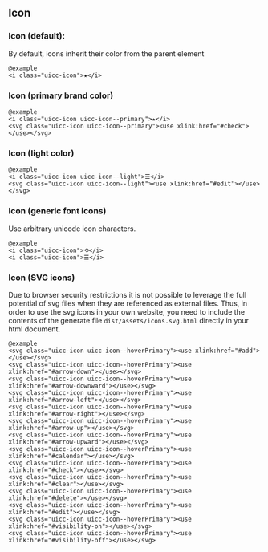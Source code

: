 ## Icon

### Icon (default):

By default, icons inherit their color from the parent element 

    @example
    <i class="uicc-icon">★</i>

### Icon (primary brand color)
  
    @example
    <i class="uicc-icon uicc-icon--primary">★</i>
    <svg class="uicc-icon uicc-icon--primary"><use xlink:href="#check"></use></svg>

### Icon (light color)
  
    @example
    <i class="uicc-icon uicc-icon--light">☰</i>
    <svg class="uicc-icon uicc-icon--light"><use xlink:href="#edit"></use></svg>

### Icon (generic font icons)

Use arbitrary unicode icon characters.

    @example
    <i class="uicc-icon">⟲</i>
    <i class="uicc-icon">☰</i>

### Icon (SVG icons)

Due to browser security restrictions it is not possible to leverage the full potential of svg files when they are referenced as external files. Thus, in order to use the svg icons in your own website, you need to include the contents of the generate file `dist/assets/icons.svg.html` directly in your html document.

    @example
    <svg class="uicc-icon uicc-icon--hoverPrimary"><use xlink:href="#add"></use></svg>
    <svg class="uicc-icon uicc-icon--hoverPrimary"><use xlink:href="#arrow-down"></use></svg>
    <svg class="uicc-icon uicc-icon--hoverPrimary"><use xlink:href="#arrow-downward"></use></svg>
    <svg class="uicc-icon uicc-icon--hoverPrimary"><use xlink:href="#arrow-left"></use></svg>
    <svg class="uicc-icon uicc-icon--hoverPrimary"><use xlink:href="#arrow-right"></use></svg>
    <svg class="uicc-icon uicc-icon--hoverPrimary"><use xlink:href="#arrow-up"></use></svg>
    <svg class="uicc-icon uicc-icon--hoverPrimary"><use xlink:href="#arrow-upward"></use></svg>
    <svg class="uicc-icon uicc-icon--hoverPrimary"><use xlink:href="#calendar"></use></svg>
    <svg class="uicc-icon uicc-icon--hoverPrimary"><use xlink:href="#check"></use></svg>
    <svg class="uicc-icon uicc-icon--hoverPrimary"><use xlink:href="#clear"></use></svg>
    <svg class="uicc-icon uicc-icon--hoverPrimary"><use xlink:href="#delete"></use></svg>
    <svg class="uicc-icon uicc-icon--hoverPrimary"><use xlink:href="#edit"></use></svg>
    <svg class="uicc-icon uicc-icon--hoverPrimary"><use xlink:href="#visibility-on"></use></svg>
    <svg class="uicc-icon uicc-icon--hoverPrimary"><use xlink:href="#visibility-off"></use></svg>
